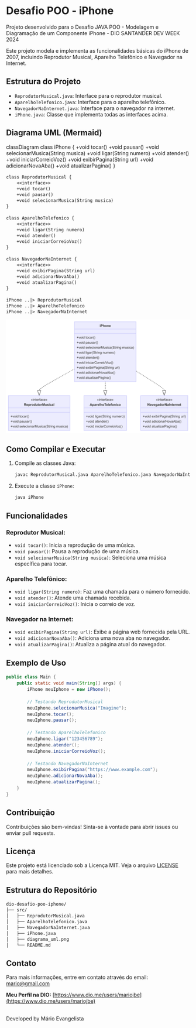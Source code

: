# Desafio POO - iPhone

Projeto desenvolvido para o Desafio JAVA POO - Modelagem e Diagramação de um Componente iPhone - DIO SANTANDER DEV WEEK 2024

Este projeto modela e implementa as funcionalidades básicas do iPhone de 2007, incluindo Reprodutor Musical, Aparelho Telefônico e Navegador na Internet.

## Estrutura do Projeto

- `ReprodutorMusical.java`: Interface para o reprodutor musical.
- `AparelhoTelefonico.java`: Interface para o aparelho telefônico.
- `NavegadorNaInternet.java`: Interface para o navegador na internet.
- `iPhone.java`: Classe que implementa todas as interfaces acima.

## Diagrama UML (Mermaid)

classDiagram
    class iPhone {
        +void tocar()
        +void pausar()
        +void selecionarMusica(String musica)
        +void ligar(String numero)
        +void atender()
        +void iniciarCorreioVoz()
        +void exibirPagina(String url)
        +void adicionarNovaAba()
        +void atualizarPagina()
    }

    class ReprodutorMusical {
        <<interface>>
        +void tocar()
        +void pausar()
        +void selecionarMusica(String musica)
    }

    class AparelhoTelefonico {
        <<interface>>
        +void ligar(String numero)
        +void atender()
        +void iniciarCorreioVoz()
    }

    class NavegadorNaInternet {
        <<interface>>
        +void exibirPagina(String url)
        +void adicionarNovaAba()
        +void atualizarPagina()
    }

    iPhone ..|> ReprodutorMusical
    iPhone ..|> AparelhoTelefonico
    iPhone ..|> NavegadorNaInternet


![Diagrama UML](diagrama_uml.png)

## Como Compilar e Executar

1. Compile as classes Java:
   ```sh
   javac ReprodutorMusical.java AparelhoTelefonico.java NavegadorNaInternet.java iPhone.java
   ```

2. Execute a classe `iPhone`:
   ```sh
   java iPhone
   ```

## Funcionalidades

### Reprodutor Musical:
- `void tocar()`: Inicia a reprodução de uma música.
- `void pausar()`: Pausa a reprodução de uma música.
- `void selecionarMusica(String musica)`: Seleciona uma música específica para tocar.

### Aparelho Telefônico:
- `void ligar(String numero)`: Faz uma chamada para o número fornecido.
- `void atender()`: Atende uma chamada recebida.
- `void iniciarCorreioVoz()`: Inicia o correio de voz.

### Navegador na Internet:
- `void exibirPagina(String url)`: Exibe a página web fornecida pela URL.
- `void adicionarNovaAba()`: Adiciona uma nova aba no navegador.
- `void atualizarPagina()`: Atualiza a página atual do navegador.

## Exemplo de Uso

```java
public class Main {
    public static void main(String[] args) {
        iPhone meuIphone = new iPhone();

        // Testando ReprodutorMusical
        meuIphone.selecionarMusica("Imagine");
        meuIphone.tocar();
        meuIphone.pausar();

        // Testando AparelhoTelefonico
        meuIphone.ligar("123456789");
        meuIphone.atender();
        meuIphone.iniciarCorreioVoz();

        // Testando NavegadorNaInternet
        meuIphone.exibirPagina("https://www.example.com");
        meuIphone.adicionarNovaAba();
        meuIphone.atualizarPagina();
    }
}
```

## Contribuição

Contribuições são bem-vindas! Sinta-se à vontade para abrir issues ou enviar pull requests.

## Licença

Este projeto está licenciado sob a Licença MIT. Veja o arquivo [LICENSE](LICENSE) para mais detalhes.


## Estrutura do Repositório

```
dio-desafio-poo-iphone/
├── src/
│   ├── ReprodutorMusical.java
│   ├── AparelhoTelefonico.java
│   ├── NavegadorNaInternet.java
│   ├── iPhone.java
│   ├── diagrama_uml.png
│   └── README.md
```


## Contato

Para mais informações, entre em contato através do email: mario@gmail.com

**Meu Perfil na DIO:** [https://www.dio.me/users/mariojbe](https://www.dio.me/users/mariojbe)

<br>
Developed by Mário Evangelista
